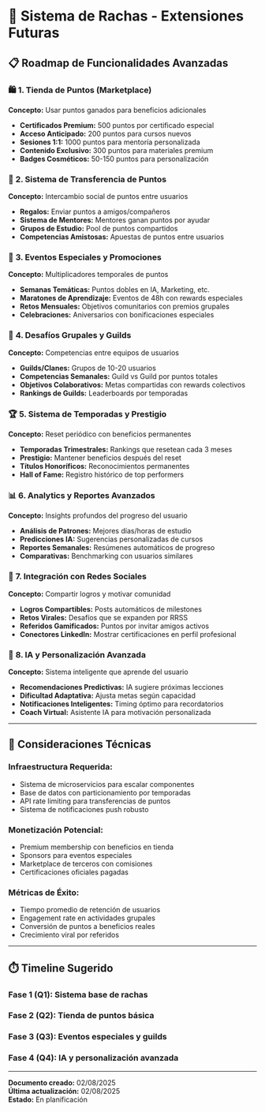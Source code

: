 # 🚀 Sistema de Rachas - Extensiones Futuras

## 📋 Roadmap de Funcionalidades Avanzadas

### 🛍️ **1. Tienda de Puntos (Marketplace)**
**Concepto:** Usar puntos ganados para beneficios adicionales
- **Certificados Premium:** 500 puntos por certificado especial
- **Acceso Anticipado:** 200 puntos para cursos nuevos
- **Sesiones 1:1:** 1000 puntos para mentoría personalizada
- **Contenido Exclusivo:** 300 puntos para materiales premium
- **Badges Cosméticos:** 50-150 puntos para personalización

### 🤝 **2. Sistema de Transferencia de Puntos**
**Concepto:** Intercambio social de puntos entre usuarios
- **Regalos:** Enviar puntos a amigos/compañeros
- **Sistema de Mentores:** Mentores ganan puntos por ayudar
- **Grupos de Estudio:** Pool de puntos compartidos
- **Competencias Amistosas:** Apuestas de puntos entre usuarios

### 🎉 **3. Eventos Especiales y Promociones**
**Concepto:** Multiplicadores temporales de puntos
- **Semanas Temáticas:** Puntos dobles en IA, Marketing, etc.
- **Maratones de Aprendizaje:** Eventos de 48h con rewards especiales
- **Retos Mensuales:** Objetivos comunitarios con premios grupales
- **Celebraciones:** Aniversarios con bonificaciones especiales

### 👥 **4. Desafíos Grupales y Guilds**
**Concepto:** Competencias entre equipos de usuarios
- **Guilds/Clanes:** Grupos de 10-20 usuarios
- **Competencias Semanales:** Guild vs Guild por puntos totales
- **Objetivos Colaborativos:** Metas compartidas con rewards colectivos
- **Rankings de Guilds:** Leaderboards por temporadas

### 🏆 **5. Sistema de Temporadas y Prestigio**
**Concepto:** Reset periódico con beneficios permanentes
- **Temporadas Trimestrales:** Rankings que resetean cada 3 meses
- **Prestigio:** Mantener beneficios después del reset
- **Títulos Honoríficos:** Reconocimientos permanentes
- **Hall of Fame:** Registro histórico de top performers

### 📊 **6. Analytics y Reportes Avanzados**
**Concepto:** Insights profundos del progreso del usuario
- **Análisis de Patrones:** Mejores días/horas de estudio
- **Predicciones IA:** Sugerencias personalizadas de cursos
- **Reportes Semanales:** Resúmenes automáticos de progreso
- **Comparativas:** Benchmarking con usuarios similares

### 🎯 **7. Integración con Redes Sociales**
**Concepto:** Compartir logros y motivar comunidad
- **Logros Compartibles:** Posts automáticos de milestones
- **Retos Virales:** Desafíos que se expanden por RRSS
- **Referidos Gamificados:** Puntos por invitar amigos activos
- **Conectores LinkedIn:** Mostrar certificaciones en perfil profesional

### 🤖 **8. IA y Personalización Avanzada**
**Concepto:** Sistema inteligente que aprende del usuario
- **Recomendaciones Predictivas:** IA sugiere próximas lecciones
- **Dificultad Adaptativa:** Ajusta metas según capacidad
- **Notificaciones Inteligentes:** Timing óptimo para recordatorios
- **Coach Virtual:** Asistente IA para motivación personalizada

---

## 🔧 Consideraciones Técnicas

### **Infraestructura Requerida:**
- Sistema de microservicios para escalar componentes
- Base de datos con particionamiento por temporadas
- API rate limiting para transferencias de puntos
- Sistema de notificaciones push robusto

### **Monetización Potencial:**
- Premium membership con beneficios en tienda
- Sponsors para eventos especiales
- Marketplace de terceros con comisiones
- Certificaciones oficiales pagadas

### **Métricas de Éxito:**
- Tiempo promedio de retención de usuarios
- Engagement rate en actividades grupales
- Conversión de puntos a beneficios reales
- Crecimiento viral por referidos

---

## ⏱️ Timeline Sugerido

### **Fase 1 (Q1):** Sistema base de rachas
### **Fase 2 (Q2):** Tienda de puntos básica
### **Fase 3 (Q3):** Eventos especiales y guilds
### **Fase 4 (Q4):** IA y personalización avanzada

---

**Documento creado:** 02/08/2025  
**Última actualización:** 02/08/2025  
**Estado:** En planificación